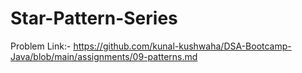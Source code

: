# Star-Pattern-Series

Problem Link:-
https://github.com/kunal-kushwaha/DSA-Bootcamp-Java/blob/main/assignments/09-patterns.md
